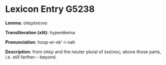 # Lexicon Entry G5238

**Lemma**: ὑπερέκεινα

**Transliteration (xlit)**: hyperékeina

**Pronunciation**: hoop-er-ek'-i-nah

**Description**:
from ὑπέρ and the neuter plural of ἐκεῖνος; above those parts, i.e. still farther:--beyond.
